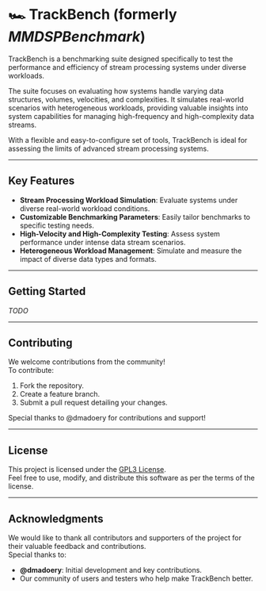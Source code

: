 # 🏎️ TrackBench (formerly *MMDSPBenchmark*)

TrackBench is a benchmarking suite designed specifically to test the performance and efficiency of stream processing systems under diverse workloads.

The suite focuses on evaluating how systems handle varying data structures, volumes, velocities, and complexities. It simulates real-world scenarios with heterogeneous workloads, providing valuable insights into system capabilities for managing high-frequency and high-complexity data streams.

With a flexible and easy-to-configure set of tools, TrackBench is ideal for assessing the limits of advanced stream processing systems.

---

## Key Features
- **Stream Processing Workload Simulation**: Evaluate systems under diverse real-world workload conditions.
- **Customizable Benchmarking Parameters**: Easily tailor benchmarks to specific testing needs.
- **High-Velocity and High-Complexity Testing**: Assess system performance under intense data stream scenarios.
- **Heterogeneous Workload Management**: Simulate and measure the impact of diverse data types and formats.

---

## Getting Started

_TODO_

---

## Contributing

We welcome contributions from the community!  
To contribute:
1. Fork the repository.
2. Create a feature branch.
3. Submit a pull request detailing your changes.

Special thanks to @dmadoery for contributions and support!

---

## License

This project is licensed under the [GPL3 License](./LICENSE).  
Feel free to use, modify, and distribute this software as per the terms of the license.

---

## Acknowledgments

We would like to thank all contributors and supporters of the project for their valuable feedback and contributions.  
Special thanks to:
- **@dmadoery**: Initial development and key contributions.
- Our community of users and testers who help make TrackBench better.  
